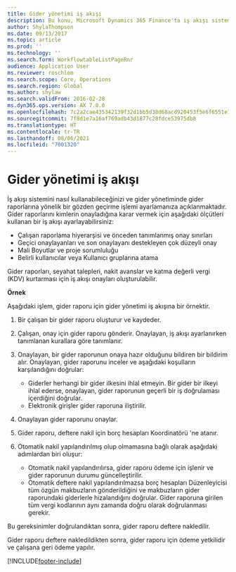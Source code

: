 ```yaml
---
title: Gider yönetimi iş akışı
description: Bu konu, Microsoft Dynamics 365 Finance'ta iş akışı sistemini nasıl kullanabileceğinizi ve gider yönetiminde gider raporlarına yönelik bir gözden geçirme işlemi ayarlamanıza açıklanmaktadır.
author: ShylaThompson
ms.date: 09/13/2017
ms.topic: article
ms.prod: ''
ms.technology: ''
ms.search.form: WorkflowtableListPageRnr
audience: Application User
ms.reviewer: roschlom
ms.search.scope: Core, Operations
ms.search.region: Global
ms.author: shylaw
ms.search.validFrom: 2016-02-28
ms.dyn365.ops.version: AX 7.0.0
ms.openlocfilehash: 7c2a2cae435342139f32d1bb5d38d68acd920453f5e6f6551e1f6d57967d8053
ms.sourcegitcommit: 7f8d1e7a16af769adb43d1877c28fdce53975db8
ms.translationtype: HT
ms.contentlocale: tr-TR
ms.lasthandoff: 08/06/2021
ms.locfileid: "7001320"
---
```

# <a name="expense-management-workflow"></a>Gider yönetimi iş akışı

İş akışı sistemini nasıl kullanabileceğinizi ve gider yönetiminde gider raporlarına yönelik bir gözden geçirme işlemi ayarlamanıza açıklanmaktadır. Gider raporlarını kimlerin onayladığına karar vermek için aşağıdaki ölçütleri kullanan bir iş akışı ayarlayabilirsiniz:

- Çalışan raporlama hiyerarşisi ve önceden tanımlanmış onay sınırları
- Geçici onaylayanları ve son onaylayanı destekleyen çok düzeyli onay
- Mali Boyutlar ve proje sorumluluğu
- Belirli kullanıcılar veya Kullanıcı gruplarına atama

Gider raporları, seyahat talepleri, nakit avanslar ve katma değerli vergi (KDV) kurtarması için iş akışı onayları oluşturulabilir.

**Örnek**

Aşağıdaki işlem, gider raporu için gider yönetimi iş akışına bir örnektir.

1. Bir çalışan bir gider raporu oluşturur ve kaydeder.
2. Çalışan, onay için gider raporu gönderir. Onaylayan, iş akışı ayarlanırken tanımlanan kurallara göre tanımlanır.
3. Onaylayan, bir gider raporunun onaya hazır olduğunu bildiren bir bildirim alır. Onaylayan, gider raporunu inceler ve aşağıdaki koşulların karşılandığını doğrular:

    - Giderler herhangi bir gider ilkesini ihlal etmeyin. Bir gider bir ilkeyi ihlal ederse, onaylayan, gider raporunun geçerli bir iş doğrulaması içerdiğini doğrular.
    - Elektronik girişler gider raporuna iliştirilir.

4. Onaylayan gider raporunu onaylar.
5. Gider raporu, deftere nakil için borç hesapları Koordinatörü 'ne atanır.
6. Otomatik nakil yapılandırılmış olup olmamasına bağlı olarak aşağıdaki adımlardan biri oluşur:

    - Otomatik nakil yapılandırılırsa, gider raporu ödeme için işlenir ve gider raporunun durumu güncelleştirilir.
    - Otomatik deftere nakil yapılandırılmazsa borç hesapları Düzenleyicisi tüm özgün makbuzların gönderildiğini ve makbuzların gider raporundaki giderlerle hizalandığını doğrular. Gider raporuna girilen tüm vergi kodlarının aynı zamanda doğru olarak doğrulanması gerekir.

Bu gereksinimler doğrulandıktan sonra, gider raporu deftere nakledilir.

Gider raporu deftere nakledildikten sonra, gider raporu için ödeme yetkilidir ve çalışana geri ödeme yapılır.


[!INCLUDE[footer-include](../includes/footer-banner.md)]